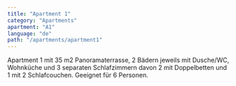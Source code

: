 ```yaml
---
title: "Apartment 1"
category: "Apartments"
apartment: "A1"
language: "de"
path: "/apartments/apartment1"
---
```


Apartment 1 mit 35 m2 Panoramaterrasse, 2 Bädern jeweils mit Dusche/WC, Wohnküche und 3 separaten Schlafzimmern davon 2 mit Doppelbetten und 1 mit 2 Schlafcouchen. Geeignet für 6 Personen.
